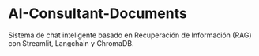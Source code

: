 # AI-Consultant-Documents
Sistema de chat inteligente basado en Recuperación de Información (RAG) con Streamlit, Langchain y ChromaDB.
